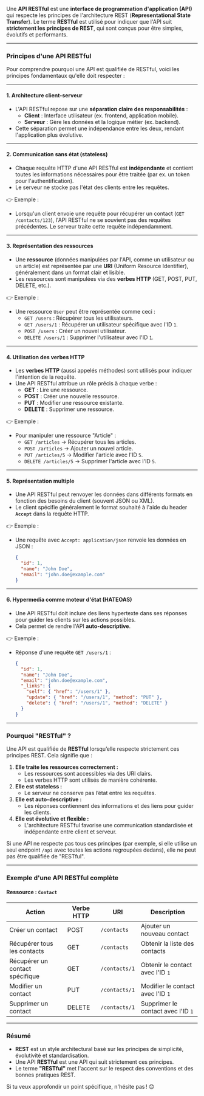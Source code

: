 Une **API RESTful** est une **interface de programmation d'application (API)** qui respecte les principes de l'architecture REST (**Representational State Transfer**). Le terme **RESTful** est utilisé pour indiquer que l'API suit **strictement les principes de REST**, qui sont conçus pour être simples, évolutifs et performants.

---

### **Principes d'une API RESTful**
Pour comprendre pourquoi une API est qualifiée de RESTful, voici les principes fondamentaux qu'elle doit respecter :

---

#### **1. Architecture client-serveur**
- L'API RESTful repose sur une **séparation claire des responsabilités** :
  - **Client** : Interface utilisateur (ex. frontend, application mobile).
  - **Serveur** : Gère les données et la logique métier (ex. backend).
- Cette séparation permet une indépendance entre les deux, rendant l'application plus évolutive.

---

#### **2. Communication sans état (stateless)**  
- Chaque requête HTTP d'une API RESTful est **indépendante** et contient toutes les informations nécessaires pour être traitée (par ex. un token pour l'authentification).
- Le serveur ne stocke pas l'état des clients entre les requêtes.

👉 Exemple :
- Lorsqu'un client envoie une requête pour récupérer un contact (`GET /contacts/123`), l'API RESTful ne se souvient pas des requêtes précédentes. Le serveur traite cette requête indépendamment.

---

#### **3. Représentation des ressources**
- Une **ressource** (données manipulées par l'API, comme un utilisateur ou un article) est représentée par une **URI** (Uniform Resource Identifier), généralement dans un format clair et lisible.
- Les ressources sont manipulées via des **verbes HTTP** (GET, POST, PUT, DELETE, etc.).

👉 Exemple :
- Une ressource `User` peut être représentée comme ceci :
  - `GET /users` : Récupérer tous les utilisateurs.
  - `GET /users/1` : Récupérer un utilisateur spécifique avec l'ID `1`.
  - `POST /users` : Créer un nouvel utilisateur.
  - `DELETE /users/1` : Supprimer l'utilisateur avec l'ID `1`.

---

#### **4. Utilisation des verbes HTTP**
- Les **verbes HTTP** (aussi appelés méthodes) sont utilisés pour indiquer l'intention de la requête.
- Une API RESTful attribue un rôle précis à chaque verbe :
  - **GET** : Lire une ressource.
  - **POST** : Créer une nouvelle ressource.
  - **PUT** : Modifier une ressource existante.
  - **DELETE** : Supprimer une ressource.

👉 Exemple :
- Pour manipuler une ressource "Article" :
  - `GET /articles` → Récupérer tous les articles.
  - `POST /articles` → Ajouter un nouvel article.
  - `PUT /articles/5` → Modifier l'article avec l'ID `5`.
  - `DELETE /articles/5` → Supprimer l'article avec l'ID `5`.

---

#### **5. Représentation multiple**
- Une API RESTful peut renvoyer les données dans différents formats en fonction des besoins du client (souvent JSON ou XML).
- Le client spécifie généralement le format souhaité à l'aide du header **`Accept`** dans la requête HTTP.

👉 Exemple :
- Une requête avec `Accept: application/json` renvoie les données en JSON :
  ```json
  {
    "id": 1,
    "name": "John Doe",
    "email": "john.doe@example.com"
  }
  ```

---

#### **6. Hypermedia comme moteur d'état (HATEOAS)**  
- Une API RESTful doit inclure des liens hypertexte dans ses réponses pour guider les clients sur les actions possibles.
- Cela permet de rendre l'API **auto-descriptive**.

👉 Exemple :
- Réponse d'une requête `GET /users/1` :
  ```json
  {
    "id": 1,
    "name": "John Doe",
    "email": "john.doe@example.com",
    "_links": {
      "self": { "href": "/users/1" },
      "update": { "href": "/users/1", "method": "PUT" },
      "delete": { "href": "/users/1", "method": "DELETE" }
    }
  }
  ```

---

### **Pourquoi "RESTful" ?**

Une API est qualifiée de **RESTful** lorsqu’elle respecte strictement ces principes REST. Cela signifie que :

1. **Elle traite les ressources correctement :**
   - Les ressources sont accessibles via des URI clairs.
   - Les verbes HTTP sont utilisés de manière cohérente.
2. **Elle est stateless :**
   - Le serveur ne conserve pas l’état entre les requêtes.
3. **Elle est auto-descriptive :**
   - Les réponses contiennent des informations et des liens pour guider les clients.
4. **Elle est évolutive et flexible :**
   - L'architecture RESTful favorise une communication standardisée et indépendante entre client et serveur.

Si une API ne respecte pas tous ces principes (par exemple, si elle utilise un seul endpoint `/api` avec toutes les actions regroupées dedans), elle ne peut pas être qualifiée de "RESTful".

---

### **Exemple d'une API RESTful complète**

#### **Ressource : `Contact`**

| Action                        | Verbe HTTP | URI               | Description                         |
|-------------------------------|------------|-------------------|-------------------------------------|
| Créer un contact              | POST       | `/contacts`       | Ajouter un nouveau contact          |
| Récupérer tous les contacts   | GET        | `/contacts`       | Obtenir la liste des contacts       |
| Récupérer un contact spécifique | GET        | `/contacts/1`     | Obtenir le contact avec l'ID `1`    |
| Modifier un contact           | PUT        | `/contacts/1`     | Modifier le contact avec l'ID `1`   |
| Supprimer un contact          | DELETE     | `/contacts/1`     | Supprimer le contact avec l'ID `1`  |

---

### **Résumé**
- **REST** est un style architectural basé sur les principes de simplicité, évolutivité et standardisation.
- Une API **RESTful** est une API qui suit strictement ces principes.
- Le terme **"RESTful"** met l'accent sur le respect des conventions et des bonnes pratiques REST.

Si tu veux approfondir un point spécifique, n'hésite pas ! 😊